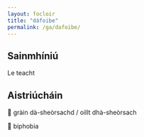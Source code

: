 ```yaml
---
layout: focloir
title: "dáfoibe"
permalink: /ga/dafoibe/
---
```


## Sainmhíniú

Le teacht

## Aistriúcháin

&#x1f3f4;&#xe0067;&#xe0062;&#xe0073;&#xe0063;&#xe0074;&#xe007f; gràin dà-sheòrsachd / oillt dhà-sheòrsach

&#x1f3f4;&#xe0067;&#xe0062;&#xe0065;&#xe006e;&#xe0067;&#xe007f; biphobia
